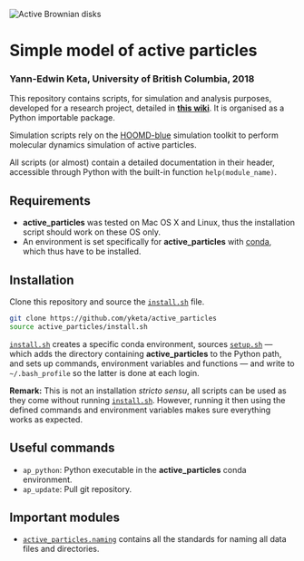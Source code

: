![Active Brownian disks](https://github.com/yketa/UBC_2018_Wiki/raw/master/Images/header.png)

# Simple model of active particles
### Yann-Edwin Keta, University of British Columbia, 2018

This repository contains scripts, for simulation and analysis purposes, developed for a research project, detailed in __[this wiki](https://yketa.github.io/UBC_2018_Wiki)__. It is organised as a Python importable package.

Simulation scripts rely on the [HOOMD-blue](https://glotzerlab.engin.umich.edu/hoomd-blue/) simulation toolkit to perform molecular dynamics simulation of active particles.

All scripts (or almost) contain a detailed documentation in their header, accessible through Python with the built-in function `help(module_name)`.

## Requirements

* __active_particles__ was tested on Mac OS X and Linux, thus the installation script should work on these OS only.
* An environment is set specifically for __active_particles__ with [conda](https://conda.io/miniconda.html), which thus have to be installed.

## Installation

Clone this repository and source the [`install.sh`](https://github.com/yketa/active_particles/blob/master/install.sh) file.
```bash
git clone https://github.com/yketa/active_particles
source active_particles/install.sh
```

[`install.sh`](https://github.com/yketa/active_particles/blob/master/install.sh) creates a specific conda environment, sources [`setup.sh`](https://github.com/yketa/active_particles/blob/master/setup.sh) — which adds the directory containing __active_particles__ to the Python path, and sets up commands, environment variables and functions — and write to `~/.bash_profile` so the latter is done at each login.

__Remark:__ This is not an installation _stricto sensu_, all scripts can be used as they come without running [`install.sh`](https://github.com/yketa/active_particles/blob/master/install.sh). However, running it then using the defined commands and environment variables makes sure everything works as expected.

## Useful commands

* `ap_python`: Python executable in the __active_particles__ conda environment.
* `ap_update`: Pull git repository.

## Important modules

* [`active_particles.naming`](https://github.com/yketa/active_particles/blob/master/naming.py) contains all the standards for naming all data files and directories.

